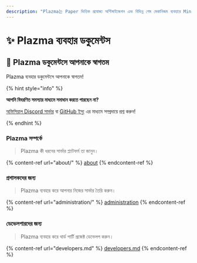 ```yaml
---
description: "Plazma는 Paper ভিত্তিক প্রযোজ্য অপ্টিমাইজেশন এবং বিভিন্ন গেম মেকানিজম ব্যবহারে Minecraft: Java Edition এর জন্য ওপেন সোর্স সার্ভার প্ল্যাটফর্ম।"
---
```


# ✨ Plazma ব্যবহার ডকুমেন্টস

## 👋 Plazma ডকুমেন্টসে আপনাকে স্বাগতম

Plazma ব্যবহার ডকুমেন্টসে আপনাকে স্বাগতম!

{% hint style="info" %}

**আপনি বিবরণিত সমস্যার মাধ্যমে সমাধান করতে পারছেন না?**

[অফিসিয়াল Discord সার্ভার](https://discord.gg/MmfC52K8A8) বা [GitHub ইস্যু](https://github.com/PlazmaMC/PlazmaBukkit/issues) এর মাধ্যমে সম্প্রদায়ে প্রশ্ন করুন!

{% endhint %}

### Plazma সম্পর্কে

> Plazma কী ধরনের সার্ভার প্ল্যাটফর্ম তা জানুন।

{% content-ref url="about/" %}
[about](about/)
{% endcontent-ref %}

### প্রশাসকদের জন্য

> Plazma ব্যবহার করে আপনার নিজের সার্ভার তৈরি করুন।

{% content-ref url="administration/" %}
[administration](administration/)
{% endcontent-ref %}

### ডেভেলপারদের জন্য

> Plazma ব্যবহার করে থার্ড পার্টি প্রজেক্ট ডেভেলপ করুন।

{% content-ref url="developers.md" %}
[developers.md](developers.md)
{% endcontent-ref %}
